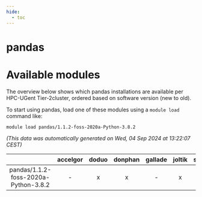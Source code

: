 ```yaml
---
hide:
  - toc
---
```


pandas
======

# Available modules


The overview below shows which pandas installations are available per HPC-UGent Tier-2cluster, ordered based on software version (new to old).

To start using pandas, load one of these modules using a `module load` command like:

```shell
module load pandas/1.1.2-foss-2020a-Python-3.8.2
```

*(This data was automatically generated on Wed, 04 Sep 2024 at 13:22:07 CEST)*  

| |accelgor|doduo|donphan|gallade|joltik|shinx|skitty|
| :---: | :---: | :---: | :---: | :---: | :---: | :---: | :---: |
|pandas/1.1.2-foss-2020a-Python-3.8.2|-|x|x|-|x|-|x|
